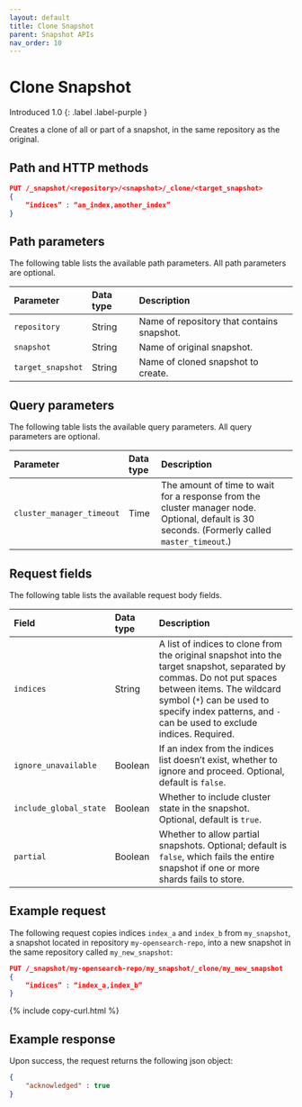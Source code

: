 ```yaml
---
layout: default
title: Clone Snapshot
parent: Snapshot APIs
nav_order: 10
---
```


# Clone Snapshot 
Introduced 1.0
{: .label .label-purple }

Creates a clone of all or part of a snapshot, in the same repository as the original.

## Path and HTTP methods

```json
PUT /_snapshot/<repository>/<snapshot>/_clone/<target_snapshot>
{
	“indices” : “an_index,another_index”
}
```

## Path parameters

The following table lists the available path parameters. All path parameters are optional.

| Parameter | Data type | Description |
| :--- | :--- | :--- |
| `repository` | String | Name of repository that contains snapshot. |
| `snapshot` | String | Name of original snapshot. |
| `target_snapshot` | String | Name of cloned snapshot to create. |

## Query parameters

The following table lists the available query parameters. All query parameters are optional.

| Parameter |  Data type | Description |
| :--- | :--- | :--- |
| `cluster_manager_timeout` | Time | The amount of time to wait for a response from the cluster manager node.  Optional, default is 30 seconds. (Formerly called `master_timeout`.)|

## Request fields

The following table lists the available request body fields.

| Field | Data type | Description |
| :--- | :--- | :--- |
| `indices` | String | A list of indices to clone from the original snapshot into the target snapshot, separated by commas. Do not put spaces between items. The wildcard symbol (`*`) can be used to specify index patterns, and `-` can be used to exclude indices. Required. |
| `ignore_unavailable` | Boolean | If an index from the indices list doesn’t exist, whether to ignore and proceed. Optional, default is `false`. |
| `include_global_state` | Boolean | Whether to include cluster state in the snapshot. Optional, default is `true`. |
| `partial` | Boolean | Whether to allow partial snapshots. Optional; default is `false`, which fails the entire snapshot if one or more shards fails to store. |

## Example request

The following request copies indices `index_a` and `index_b` from `my_snapshot`, a snapshot located in repository `my-opensearch-repo`, into a new snapshot in the same repository called `my_new_snapshot`:

```json
PUT /_snapshot/my-opensearch-repo/my_snapshot/_clone/my_new_snapshot
{
	“indices” : “index_a,index_b”
}
```
{% include copy-curl.html %}


## Example response


Upon success, the request returns the following json object:

```json
{ 
    "acknowledged" : true
}
```

